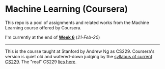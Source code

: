 # Machine Learning (Coursera)

This repo is a pool of assignments and related works from the Machine Learning course offered by Coursera.

I'm currently at the end of **[Week 6](https://www.coursera.org/learn/machine-learning/home/week/6)** (*21-Feb-20*)

---
This is the course taught at Stanford by Andrew Ng as CS229. Coursera's version is quiet old and watered-down judging by the [syllabus of current CS229](http://cs229.stanford.edu/syllabus.html).  The "real" CS229 [lies here](https://see.stanford.edu/Course/CS229).
